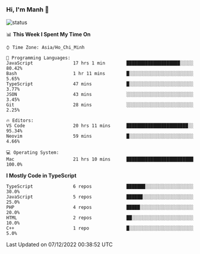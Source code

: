 ### Hi, I'm Manh 👋

![status](https://badge.stateful.com/manhhn01/status.svg)

<!--START_SECTION:waka-->
📊 **This Week I Spent My Time On** 

```text
⌚︎ Time Zone: Asia/Ho_Chi_Minh

💬 Programming Languages: 
JavaScript               17 hrs 1 min        ████████████████████░░░░░   80.42% 
Bash                     1 hr 11 mins        █░░░░░░░░░░░░░░░░░░░░░░░░   5.65% 
TypeScript               47 mins             █░░░░░░░░░░░░░░░░░░░░░░░░   3.77% 
JSON                     43 mins             ░░░░░░░░░░░░░░░░░░░░░░░░░   3.45% 
Git                      28 mins             ░░░░░░░░░░░░░░░░░░░░░░░░░   2.25%

🔥 Editors: 
VS Code                  20 hrs 11 mins      ███████████████████████░░   95.34% 
Neovim                   59 mins             █░░░░░░░░░░░░░░░░░░░░░░░░   4.66%

💻 Operating System: 
Mac                      21 hrs 10 mins      █████████████████████████   100.0%

```

**I Mostly Code in TypeScript** 

```text
TypeScript               6 repos             ███████░░░░░░░░░░░░░░░░░░   30.0% 
JavaScript               5 repos             ██████░░░░░░░░░░░░░░░░░░░   25.0% 
PHP                      4 repos             █████░░░░░░░░░░░░░░░░░░░░   20.0% 
HTML                     2 repos             ██░░░░░░░░░░░░░░░░░░░░░░░   10.0% 
C++                      1 repo              █░░░░░░░░░░░░░░░░░░░░░░░░   5.0%

```



 Last Updated on 07/12/2022 00:38:52 UTC
<!--END_SECTION:waka-->

